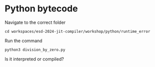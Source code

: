 # Python bytecode

Navigate to the correct folder

    cd workspaces/esd-2024-jit-compiler/workshop/python/runtime_error

Run the command

    python3 division_by_zero.py

Is it interpreted or compiled?